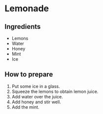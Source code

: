 # Lemonade

## Ingredients
- Lemons
- Water
- Honey
- Mint
- Ice


## How to prepare

1. Put some ice in a glass.
2. Squeeze the lemons to obtain lemon juice.
3. Add water over the juice.
4. Add honey and stir well.
5. Add the mint.